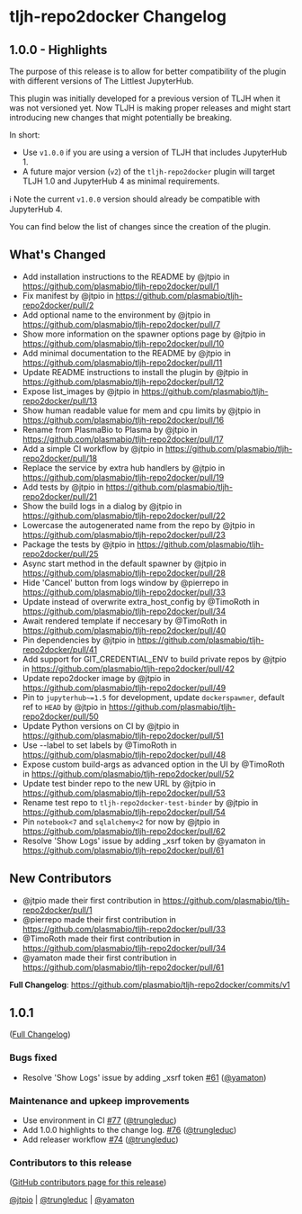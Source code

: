 # tljh-repo2docker Changelog

## 1.0.0 - Highlights

The purpose of this release is to allow for better compatibility of the plugin with different versions of The Littlest JupyterHub.

This plugin was initially developed for a previous version of TLJH when it was not versioned yet. Now TLJH is making proper releases and might start introducing new changes that might potentially be breaking.

In short:

- Use `v1.0.0` if you are using a version of TLJH that includes JupyterHub 1.
- A future major version (`v2`) of the `tljh-repo2docker` plugin will target TLJH 1.0 and JupyterHub 4 as minimal requirements.

:information_source: Note the current `v1.0.0` version should already be compatible with JupyterHub 4.

You can find below the list of changes since the creation of the plugin.

## What's Changed

* Add installation instructions to the README by @jtpio in https://github.com/plasmabio/tljh-repo2docker/pull/1
* Fix manifest by @jtpio in https://github.com/plasmabio/tljh-repo2docker/pull/2
* Add optional name to the environment by @jtpio in https://github.com/plasmabio/tljh-repo2docker/pull/7
* Show more information on the spawner options page by @jtpio in https://github.com/plasmabio/tljh-repo2docker/pull/10
* Add minimal documentation to the README by @jtpio in https://github.com/plasmabio/tljh-repo2docker/pull/11
* Update README instructions to install the plugin by @jtpio in https://github.com/plasmabio/tljh-repo2docker/pull/12
* Expose list_images by @jtpio in https://github.com/plasmabio/tljh-repo2docker/pull/13
* Show human readable value for mem and cpu limits by @jtpio in https://github.com/plasmabio/tljh-repo2docker/pull/16
* Rename from PlasmaBio to Plasma by @jtpio in https://github.com/plasmabio/tljh-repo2docker/pull/17
* Add a simple CI workflow by @jtpio in https://github.com/plasmabio/tljh-repo2docker/pull/18
* Replace the service by extra hub handlers by @jtpio in https://github.com/plasmabio/tljh-repo2docker/pull/19
* Add tests by @jtpio in https://github.com/plasmabio/tljh-repo2docker/pull/21
* Show the build logs in a dialog by @jtpio in https://github.com/plasmabio/tljh-repo2docker/pull/22
* Lowercase the autogenerated name from the repo by @jtpio in https://github.com/plasmabio/tljh-repo2docker/pull/23
* Package the tests by @jtpio in https://github.com/plasmabio/tljh-repo2docker/pull/25
* Async start method in the default spawner by @jtpio in https://github.com/plasmabio/tljh-repo2docker/pull/28
* Hide 'Cancel' button from logs window by @pierrepo in https://github.com/plasmabio/tljh-repo2docker/pull/33
* Update instead of overwrite extra_host_config by @TimoRoth in https://github.com/plasmabio/tljh-repo2docker/pull/34
* Await rendered template if neccesary by @TimoRoth in https://github.com/plasmabio/tljh-repo2docker/pull/40
* Pin dependencies by @jtpio in https://github.com/plasmabio/tljh-repo2docker/pull/41
* Add support for GIT_CREDENTIAL_ENV to build private repos by @jtpio in https://github.com/plasmabio/tljh-repo2docker/pull/42
* Update repo2docker image by @jtpio in https://github.com/plasmabio/tljh-repo2docker/pull/49
* Pin to `jupyterhub~=1.5` for development, update `dockerspawner`, default ref to `HEAD` by @jtpio in https://github.com/plasmabio/tljh-repo2docker/pull/50
* Update Python versions on CI by @jtpio in https://github.com/plasmabio/tljh-repo2docker/pull/51
* Use --label to set labels by @TimoRoth in https://github.com/plasmabio/tljh-repo2docker/pull/48
* Expose custom build-args as advanced option in the UI by @TimoRoth in https://github.com/plasmabio/tljh-repo2docker/pull/52
* Update test binder repo to the new URL by @jtpio in https://github.com/plasmabio/tljh-repo2docker/pull/53
* Rename test repo to `tljh-repo2docker-test-binder` by @jtpio in https://github.com/plasmabio/tljh-repo2docker/pull/54
* Pin `notebook<7` and `sqlalchemy<2` for now by @jtpio in https://github.com/plasmabio/tljh-repo2docker/pull/62
* Resolve 'Show Logs' issue by adding _xsrf token by @yamaton in https://github.com/plasmabio/tljh-repo2docker/pull/61

## New Contributors
* @jtpio made their first contribution in https://github.com/plasmabio/tljh-repo2docker/pull/1
* @pierrepo made their first contribution in https://github.com/plasmabio/tljh-repo2docker/pull/33
* @TimoRoth made their first contribution in https://github.com/plasmabio/tljh-repo2docker/pull/34
* @yamaton made their first contribution in https://github.com/plasmabio/tljh-repo2docker/pull/61

**Full Changelog**: https://github.com/plasmabio/tljh-repo2docker/commits/v1

<!-- <START NEW CHANGELOG ENTRY> -->

## 1.0.1

([Full Changelog](https://github.com/plasmabio/tljh-repo2docker/compare/v1.0.0...98eaec34e3617c1e9bb83b2b4b09b2e4866fe8a0))

### Bugs fixed

- Resolve 'Show Logs' issue by adding \_xsrf token [#61](https://github.com/plasmabio/tljh-repo2docker/pull/61) ([@yamaton](https://github.com/yamaton))

### Maintenance and upkeep improvements

- Use environment in CI [#77](https://github.com/plasmabio/tljh-repo2docker/pull/77) ([@trungleduc](https://github.com/trungleduc))
- Add 1.0.0 highlights to the change log. [#76](https://github.com/plasmabio/tljh-repo2docker/pull/76) ([@trungleduc](https://github.com/trungleduc))
- Add releaser workflow [#74](https://github.com/plasmabio/tljh-repo2docker/pull/74) ([@trungleduc](https://github.com/trungleduc))

### Contributors to this release

([GitHub contributors page for this release](https://github.com/plasmabio/tljh-repo2docker/graphs/contributors?from=2023-11-17&to=2024-03-11&type=c))

[@jtpio](https://github.com/search?q=repo%3Aplasmabio%2Ftljh-repo2docker+involves%3Ajtpio+updated%3A2023-11-17..2024-03-11&type=Issues) | [@trungleduc](https://github.com/search?q=repo%3Aplasmabio%2Ftljh-repo2docker+involves%3Atrungleduc+updated%3A2023-11-17..2024-03-11&type=Issues) | [@yamaton](https://github.com/search?q=repo%3Aplasmabio%2Ftljh-repo2docker+involves%3Ayamaton+updated%3A2023-11-17..2024-03-11&type=Issues)

<!-- <END NEW CHANGELOG ENTRY> -->
